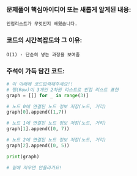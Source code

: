 ### 문제풀이 핵심아이디어 또는 새롭게 알게된 내용: 
    인접리스트가 무엇인지 배웠습니다.
    
### 코드의 시간복잡도와 그 이유:
    O(1) - 단순히 넣는 과정을 보여줌
    
    
### 주석이 가득 담긴 코드:
```python
# 이 아래에 코드입력해주세요!!
# 행(Row)이 3개인 2차원 리스트로 인접 리스트 표현
graph = [[] for _ in range(3)]

# 노드 0에 연결된 노드 정보 저장(노드, 거리)
graph[0].append((1,7))

# 노드 1에 연결된 노드 정보 저장(노드, 거리)
graph[1].append((0, 7))

# 노드 2에 연결된 노드 정보 저장(노드, 거리)
graph[2].append((0, 5))

print(graph)

# 밑에 지우면 안올라가요!
```
